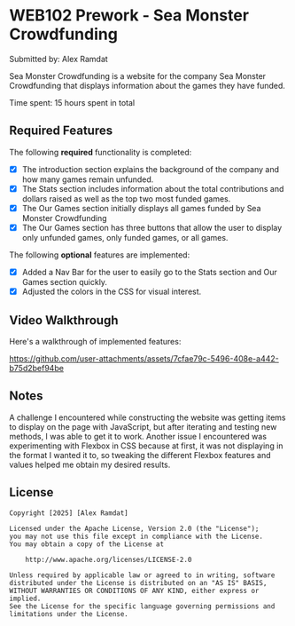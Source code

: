 # WEB102 Prework - Sea Monster Crowdfunding

Submitted by: Alex Ramdat

Sea Monster Crowdfunding is a website for the company Sea Monster Crowdfunding that displays information about the games they have funded.

Time spent: 15 hours spent in total

## Required Features

The following **required** functionality is completed:

* [x] The introduction section explains the background of the company and how many games remain unfunded.
* [x] The Stats section includes information about the total contributions and dollars raised as well as the top two most funded games.
* [x] The Our Games section initially displays all games funded by Sea Monster Crowdfunding
* [x] The Our Games section has three buttons that allow the user to display only unfunded games, only funded games, or all games.

The following **optional** features are implemented:

* [x] Added a Nav Bar for the user to easily go to the Stats section and Our Games section quickly.
* [x] Adjusted the colors in the CSS for visual interest.

## Video Walkthrough

Here's a walkthrough of implemented features:

https://github.com/user-attachments/assets/7cfae79c-5496-408e-a442-b75d2bef94be

<!-- Replace this with whatever GIF tool you used! -->
<!--GIF created with GIPHY
<!-- Recommended tools:
[Kap](https://getkap.co/) for macOS
[ScreenToGif](https://www.screentogif.com/) for Windows
[peek](https://github.com/phw/peek) for Linux. -->

## Notes

A challenge I encountered while constructing the website was getting items to display on the page with JavaScript, but after iterating and testing new methods, 
I was able to get it to work. Another issue I encountered was experimenting with Flexbox in CSS because at first, it was not displaying in the format 
I wanted it to, so tweaking the different Flexbox features and values helped me obtain my desired results.



## License

    Copyright [2025] [Alex Ramdat]

    Licensed under the Apache License, Version 2.0 (the "License");
    you may not use this file except in compliance with the License.
    You may obtain a copy of the License at

        http://www.apache.org/licenses/LICENSE-2.0

    Unless required by applicable law or agreed to in writing, software
    distributed under the License is distributed on an "AS IS" BASIS,
    WITHOUT WARRANTIES OR CONDITIONS OF ANY KIND, either express or implied.
    See the License for the specific language governing permissions and
    limitations under the License.
